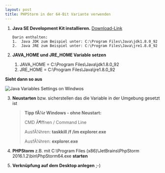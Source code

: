 ```yaml
---
layout: post
title: PHPStorm in der 64-Bit Variante verwenden
---
```

1.  **Java SE Development Kit installieren.** [Download-Link](http://www.oracle.com/technetwork/java/javase/downloads/jdk8-downloads-2133151.html)

		Darin enthalten:
		1.  Java JDK zum Beispiel unter: C:\Program Files\Java\jdk1.8.0_92
		2.  Java JRE zum Beispiel unter: C:\Program Files\Java\jre1.8.0_92

2.  **JAVA_HOME und JRE_HOME Variable setzen**
	
	1.  JAVA_HOME = C:\Program Files\Java\jdk1.8.0_92
	2.  JRE_HOME = C:\Program Files\Java\jre1.8.0_92

**Sieht dann so aus**

![Java Variables Settings on Windwos](http://www.brocksi.net/images/_posts/phpstorm-jre-java-home-setting-variables.PNG "Java Variables Settings on Windwos")

3.  **Neustarten** bzw. sicherstellen das die Variable in der Umgebung gesetzt ist

	> **Tipp fÃ¼r Windows - ohne Neustart:**
	> 
	> CMD Ã¶ffnen / Command Line
	> 
	> AusfÃ¼hren: **taskkill /f /im explorer.exe**
	> 
	> AusfÃ¼hren: **explorer.exe**	

4.  **PHPStorm** z.B. mit C:\Program Files (x86)\JetBrains\PhpStorm 2016.1.2\bin\PhpStorm64.exe **starten**

5.  **Verknüpfung auf dem Desktop anlegen** ;-)
